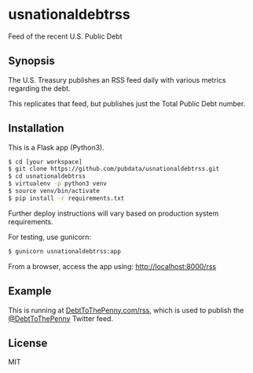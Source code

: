 # usnationaldebtrss
Feed of the recent U.S. Public Debt

## Synopsis
The U.S. Treasury publishes an RSS feed daily with various metrics regarding the debt.

This replicates that feed, but publishes just the Total Public Debt number.


## Installation
This is a Flask app (Python3).

``` sh
$ cd [your workspace]
$ git clone https://github.com/pubdata/usnationaldebtrss.git
$ cd usnationaldebtrss
$ virtualenv -p python3 venv
$ source venv/bin/activate
$ pip install -r requirements.txt
``` 

Further deploy instructions will vary based on production system requirements.

For testing, use gunicorn:

``` sh
$ gunicorn usnationaldebtrss:app
``` 

From a browser, access the app using: [http://localhost:8000/rss](http://localhost:8000/rss)

## Example

This is running at [DebtToThePenny.com/rss](https://www.debttothepenny.com/rss), which is used to publish the [@DebtToThePenny](https://twitter.com/debttothepenny) Twitter feed.

## License

MIT

